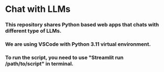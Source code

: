 # Chat with LLMs
### This repository shares Python based web apps that chats with different type of LLMs.
### We are using VSCode with Python 3.11 virtual environment.
### To run the script, you need to use "Streamlit run /path/to/script" in terminal.

